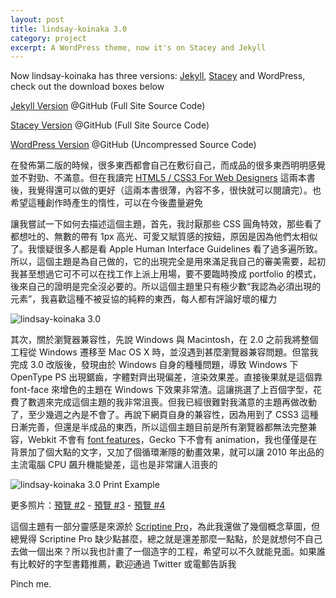 ```yaml
---
layout: post
title: lindsay-koinaka 3.0
category: project
excerpt: A WordPress theme, now it's on Stacey and Jekyll
---
```


<p class=note>Now lindsay-koinaka has three versions: <a href="http://jekyllrb.com/">Jekyll</a>, <a href="http://staceyapp.com/">Stacey</a> and WordPress, check out the download boxes below</p>
<p class=download><a href="http://github.com/sparanoid/lindsay-koinaka-jekyll">Jekyll Version</a> @GitHub (Full Site Source Code)</p>
<p class=download><a href="http://github.com/sparanoid/lindsay-koinaka-stacey">Stacey Version</a> @GitHub (Full Site Source Code)</p>
<p class=download><a href="http://github.com/sparanoid/lindsay-koinaka-wp">WordPress Version</a> @GitHub (Uncompressed Source Code)</p>

<p>在發佈第二版的時候，很多東西都會自己在敷衍自己，而成品的很多東西明明感覺並不對勁、不滿意。但在我讀完 <a href="http://books.alistapart.com/products/html5-for-web-designers">HTML5 / CSS3 For Web Designers</a> 這兩本書後，我覺得還可以做的更好（這兩本書很薄，內容不多，很快就可以閱讀完）。也希望這種創作時產生的惰性，可以在今後盡量避免</p>

<p>讓我嘗試一下如何去描述這個主題，首先，我討厭那些 CSS 圓角特效，那些看了都想吐的、無數的帶有 1px 高光、可愛又賦質感的按鈕，原因是因為他們太相似了。我懷疑很多人都是看 Apple Human Interface Guidelines 看了過多遍所致。所以，這個主題是為自己做的，它的出現完全是用來滿足我自己的審美需要，起初我甚至想過它可不可以在找工作上派上用場，要不要臨時換成 portfolio 的模式，後來自己的證明是完全沒必要的。所以這個主題里只有極少數“我認為必須出現的元素”，我喜歡這種不被妥協的純粹的東西，每人都有評論好壞的權力</p>

<p><img src="{{ site.file }}/lindsay-koinaka-3.jpg" alt="lindsay-koinaka 3.0"></p>

<p>其次，關於瀏覽器兼容性，先說 Windows 與 Macintosh，在 2.0 之前我將整個工程從 Windows 遷移至 Mac OS X 時，並沒遇到甚麼瀏覽器兼容問題。但當我完成 3.0 改版後，發現由於 Windows 自身的種種問題，導致 Windows 下 OpenType PS 出現鋸齒，字體對齊出現偏差，渲染效果差。直接後果就是這個靠 font-face 來增色的主題在 Windows 下效果非常渣。這讓挑選了上百個字型，花費了數週來完成這個主題的我非常沮喪。但我已經很難對我滿意的主題再做改動了，至少幾週之內是不會了。再說下網頁自身的兼容性，因為用到了 CSS3 這種日漸完善，但還是半成品的東西，所以這個主題目前是所有瀏覽器都無法完整兼容，Webkit 不會有 <a href="http://hacks.mozilla.org/2010/11/firefox-4-font-feature-support/">font features</a>，Gecko 下不會有 animation，我也僅僅是在背景加了個大點的文字，又加了個循環漸隱的動畫效果，就可以讓 2010 年出品的主流電腦 CPU 飆升機能變差，這也是非常讓人沮喪的</p>

<p><img src="{{ site.file }}/lindsay-koinaka-3-print-example-01.jpg" alt="lindsay-koinaka 3.0 Print Example"></p>

<p>更多照片：<a href="{{ site.file }}/lindsay-koinaka-3-print-example-02.jpg">預覽 #2</a> -
<a href="{{ site.file }}/lindsay-koinaka-3-print-example-03.jpg">預覽 #3</a> -
<a href="{{ site.file }}/lindsay-koinaka-3-print-example-04.jpg">預覽 #4</a></p>

<p>這個主題有一部分靈感是來源於 <a href="http://new.myfonts.com/fonts/cheapprofonts/scriptina-pro/regular/">Scriptine Pro</a>，為此我還做了幾個概念草圖，但總覺得 Scriptine Pro 缺少點甚麼，總之就是還差那麼一點點，於是就想何不自己去做一個出來？所以我也計畫了一個造字的工程，希望可以不久就能見面。如果誰有比較好的字型書籍推薦，歡迎通過 Twitter 或電郵告訴我</p>

<p>Pinch me.</p>

